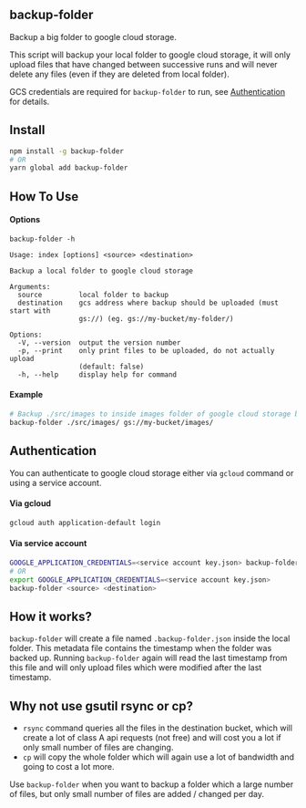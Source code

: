 ## backup-folder
Backup a big folder to google cloud storage.

This script will backup your local folder to google cloud storage, it will only upload files that have changed between successive runs and will never delete any files (even if they are deleted from local folder).

GCS credentials are required for `backup-folder` to run, see [Authentication](#authentication) for details.

## Install
```sh
npm install -g backup-folder
# OR
yarn global add backup-folder
```

## How To Use

#### Options
```
backup-folder -h

Usage: index [options] <source> <destination>

Backup a local folder to google cloud storage

Arguments:
  source         local folder to backup
  destination    gcs address where backup should be uploaded (must start with
                 gs://) (eg. gs://my-bucket/my-folder/)

Options:
  -V, --version  output the version number
  -p, --print    only print files to be uploaded, do not actually upload
                 (default: false)
  -h, --help     display help for command
```

#### Example
```sh
# Backup ./src/images to inside images folder of google cloud storage bucket my-bucket
backup-folder ./src/images/ gs://my-bucket/images/
```

## Authentication
You can authenticate to google cloud storage either via `gcloud` command or using a service account.

#### Via gcloud
```sh
gcloud auth application-default login
```

#### Via service account
```sh
GOOGLE_APPLICATION_CREDENTIALS=<service account key.json> backup-folder <source> <destination>
# OR
export GOOGLE_APPLICATION_CREDENTIALS=<service account key.json>
backup-folder <source> <destination>
```

## How it works?
`backup-folder` will create a file named `.backup-folder.json` inside the local folder. This metadata file contains the timestamp when the folder was backed up. Running `backup-folder` again will read the last timestamp from this file and will only upload files which were modified after the last timestamp.

## Why not use gsutil rsync or cp?
* `rsync` command queries all the files in the destination bucket, which will create a lot of class A api requests (not free) and will cost you a lot if only small number of files are changing.
* `cp` will copy the whole folder which will again use a lot of bandwidth and going to cost a lot more.

Use `backup-folder` when you want to backup a folder which a large number of files, but only small number of files are added / changed per day.